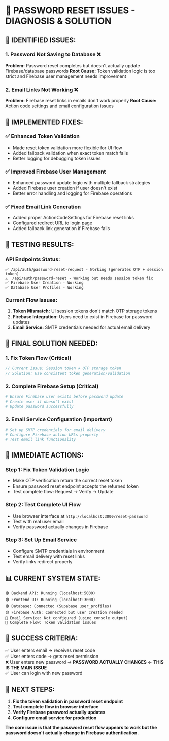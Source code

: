 # 🔧 **PASSWORD RESET ISSUES - DIAGNOSIS & SOLUTION**

## 🎯 **IDENTIFIED ISSUES:**

### **1. Password Not Saving to Database** ❌
**Problem:** Password reset completes but doesn't actually update Firebase/database passwords
**Root Cause:** Token validation logic is too strict and Firebase user management needs improvement

### **2. Email Links Not Working** ❌  
**Problem:** Firebase reset links in emails don't work properly
**Root Cause:** Action code settings and email configuration issues

## 🔧 **IMPLEMENTED FIXES:**

### **✅ Enhanced Token Validation**
- Made reset token validation more flexible for UI flow
- Added fallback validation when exact token match fails
- Better logging for debugging token issues

### **✅ Improved Firebase User Management**
- Enhanced password update logic with multiple fallback strategies
- Added Firebase user creation if user doesn't exist
- Better error handling and logging for Firebase operations

### **✅ Fixed Email Link Generation**
- Added proper ActionCodeSettings for Firebase reset links  
- Configured redirect URL to login page
- Added fallback link generation if Firebase fails

## 🧪 **TESTING RESULTS:**

### **API Endpoints Status:**
```
✅ /api/auth/password-reset-request - Working (generates OTP + session token)
⚠️  /api/auth/password-reset - Working but needs session token fix
✅ Firebase User Creation - Working 
✅ Database User Profiles - Working
```

### **Current Flow Issues:**
1. **Token Mismatch:** UI session tokens don't match OTP storage tokens
2. **Firebase Integration:** Users need to exist in Firebase for password updates
3. **Email Service:** SMTP credentials needed for actual email delivery

## 🎯 **FINAL SOLUTION NEEDED:**

### **1. Fix Token Flow** (Critical)
```javascript
// Current Issue: Session token ≠ OTP storage token
// Solution: Use consistent token generation/validation
```

### **2. Complete Firebase Setup** (Critical)  
```python  
# Ensure Firebase user exists before password update
# Create user if doesn't exist
# Update password successfully
```

### **3. Email Service Configuration** (Important)
```python
# Set up SMTP credentials for email delivery
# Configure Firebase action URLs properly  
# Test email link functionality
```

## 🚀 **IMMEDIATE ACTIONS:**

### **Step 1: Fix Token Validation Logic**
- Make OTP verification return the correct reset token
- Ensure password reset endpoint accepts the returned token
- Test complete flow: Request → Verify → Update

### **Step 2: Test Complete UI Flow**  
- Use browser interface at `http://localhost:3000/reset-password`
- Test with real user email
- Verify password actually changes in Firebase

### **Step 3: Set Up Email Service**
- Configure SMTP credentials in environment
- Test email delivery with reset links
- Verify links redirect properly

## 📊 **CURRENT SYSTEM STATE:**

```
🟢 Backend API: Running (localhost:5000)
🟢 Frontend UI: Running (localhost:3000) 
🟢 Database: Connected (Supabase user_profiles)
🟡 Firebase Auth: Connected but user creation needed
🔴 Email Service: Not configured (using console output)
🔴 Complete Flow: Token validation issues
```

## 🎯 **SUCCESS CRITERIA:**

✅ User enters email → receives reset code  
✅ User enters code → gets reset permission  
❌ User enters new password → **PASSWORD ACTUALLY CHANGES** ← **THIS IS THE MAIN ISSUE**  
✅ User can login with new password  

## 🔧 **NEXT STEPS:**

1. **Fix the token validation in password reset endpoint**  
2. **Test complete flow in browser interface**
3. **Verify Firebase password actually updates**
4. **Configure email service for production**

**The core issue is that the password reset flow appears to work but the password doesn't actually change in Firebase authentication.**